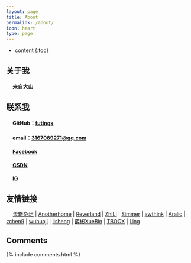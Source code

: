 ```yaml
---
layout: page
title: About
permalink: /about/
icon: heart
type: page
---
```


* content
{:toc}

## 关于我
#### &emsp; 来自大山

## 联系我

#### &emsp; GitHub：[futingx](https://github.com/futingx)
#### &emsp;  email：3167089271@qq.com
#### &emsp; [Facebook](https://www.facebook.com/profile.php?id=100092209958653)
#### &emsp; [CSDN](https://blog.csdn.net/weixin_74821314?spm=1000.2115.3001.5343)
#### &emsp; [IG](futingxi)

## 友情链接

&emsp; [羡辙杂俎](http://zhangwenli.com/blog) \| [Anotherhome](https://www.anotherhome.net) \| [Reverland](http://reverland.org/) \| [ZhiLi](http://lizhipower.github.io/) \| [Simmer](http://simmer-jun.github.io/) \| [awthink](http://awthink.net/) \| [Aralic](http://aralic.github.io/) \| [zchen9](http://www.chen9.info/) \| [wuhuaji](http://wuhuaji.me/) \| [lisheng](http://www.lishengcn.cn/) \| [薛彬XueBin](http://axuebin.com/blog/) \| [TBOOX](http://www.tboox.org/cn/) \|  [Ling](http://linglinyp.com/)

## Comments

{% include comments.html %}
